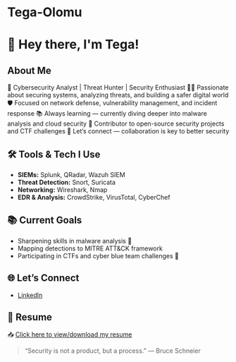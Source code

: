 # Tega-Olomu
# 👋 Hey there, I'm Tega!
## About Me
🔐 Cybersecurity Analyst | Threat Hunter | Security Enthusiast
👨‍💻 Passionate about securing systems, analyzing threats, and building a safer digital world
🛡️ Focused on network defense, vulnerability management, and incident response
📚 Always learning — currently diving deeper into malware analysis and cloud security
📂 Contributor to open-source security projects and CTF challenges
💬 Let’s connect — collaboration is key to better security
## 🛠️ Tools & Tech I Use
- **SIEMs:** Splunk, QRadar, Wazuh SIEM  
- **Threat Detection:** Snort, Suricata  
- **Networking:** Wireshark, Nmap  
- **EDR & Analysis:** CrowdStrike, VirusTotal, CyberChef
## 📚 Current Goals
- Sharpening skills in malware analysis 🔬  
- Mapping detections to MITRE ATT&CK framework  
- Participating in CTFs and cyber blue team challenges 🎯
## 🌐 Let’s Connect
- [LinkedIn](https://www.linkedin.com/in/otega-olomu)
## 📄 Resume
📥 [Click here to view/download my resume](https://drive.google.com/file/d/1y1dQ0V-GELY8KnWqGTWKAcjvvfeESsNn/view?usp=sharing)
> “Security is not a product, but a process.” — Bruce Schneier
